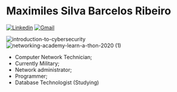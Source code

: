 # Maximiles Silva Barcelos Ribeiro

[![Linkedin](https://img.shields.io/badge/LinkedIn-blue?style=for-the-badge&logo=Linkedin)](https://www.linkedin.com/in/maxx-barcelos-aaa106b2)
[![Gmail](https://img.shields.io/badge/-Gmail-c14438?style=for-the-badge&logo=Gmail&logoColor=white&link=mailto:maxx.sbr@gmail.com)](mailto:maxx.sbr@gmail.com)

![introduction-to-cybersecurity](https://user-images.githubusercontent.com/61763153/92508948-d1ea0f80-f1df-11ea-95ef-20538aa842c6.png)
![networking-academy-learn-a-thon-2020 (1)](https://user-images.githubusercontent.com/61763153/94621747-423bfc00-0287-11eb-8f1f-754cb2fc69a4.png)


- Computer Network Technician;
- Currently Military;
- Network administrator;
- Programmer;
- Database Technologist (Studying)


<!--
*MaXximiles/MaXximiles* is a ✨ special ✨ repository because its `README.md` (this file) appears on your GitHub profile.

Here are some ideas to get you started:

- 🔭 I’m currently working on ...
- 🌱 I’m currently learning ...
- 👯 I’m looking to collaborate on ...
- 🤔 I’m looking for help with ...
- 💬 Ask me about ...
- 📫 How to reach me: ...
- 😄 Pronouns: ...
- ⚡ Fun fact: ...
-->
